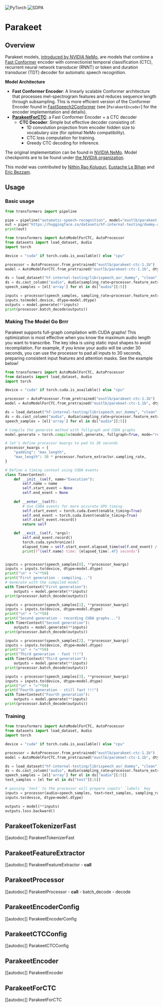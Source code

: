<!--Copyright 2025 The NVIDIA NeMo Team and The HuggingFace Inc. team. All rights reserved.

Licensed under the Apache License, Version 2.0 (the "License"); you may not use this file except in compliance with
the License. You may obtain a copy of the License at

http://www.apache.org/licenses/LICENSE-2.0

Unless required by applicable law or agreed to in writing, software distributed under the License is distributed on
an "AS IS" BASIS, WITHOUT WARRANTIES OR CONDITIONS OF ANY KIND, either express or implied. See the License for the
specific language governing permissions and limitations under the License.

⚠️ Note that this file is in Markdown but contain specific syntax for our doc-builder (similar to MDX) that may not be
rendered properly in your Markdown viewer.

-->

<div class="flex flex-wrap space-x-1">
<img alt="PyTorch" src="https://img.shields.io/badge/PyTorch-DE3412?style=flat&logo=pytorch&logoColor=white">
<img alt="SDPA" src="https://img.shields.io/badge/SDPA-DE3412?style=flat&logo=pytorch&logoColor=white">
</div>

# Parakeet

## Overview

Parakeet models, [introduced by NVIDIA NeMo](https://developer.nvidia.com/blog/pushing-the-boundaries-of-speech-recognition-with-nemo-parakeet-asr-models/), are models that combine a [Fast Conformer](https://docs.nvidia.com/nemo-framework/user-guide/latest/nemotoolkit/asr/models.html#fast-conformer) encoder with connectionist temporal classification (CTC), recurrent neural network transducer (RNNT) or token and duration transducer (TDT) decoder for automatic speech recognition.

**Model Architecture**
- **Fast Conformer Encoder**: A linearly scalable Conformer architecture that processes mel-spectrogram features and reduces sequence length through subsampling. This is more efficient version of the Conformer Encoder found in [FastSpeech2Conformer](./fastspeech2_conformer.md) (see [`ParakeetEncoder`] for the encoder implementation and details).
- [**ParakeetForCTC**](#parakeetforctc): a Fast Conformer Encoder + a CTC decoder
    - **CTC Decoder**: Simple but effective decoder consisting of:
        - 1D convolution projection from encoder hidden size to vocabulary size (for optimal NeMo compatibility).
        - CTC loss computation for training.
        - Greedy CTC decoding for inference.

The original implementation can be found in [NVIDIA NeMo](https://github.com/NVIDIA/NeMo).
Model checkpoints are to be found under [the NVIDIA organization](https://huggingface.co/nvidia/models?search=parakeet).

This model was contributed by [Nithin Rao Koluguri](https://huggingface.co/nithinraok), [Eustache Le Bihan](https://huggingface.co/eustlb) and [Eric Bezzam](https://huggingface.co/bezzam).

## Usage

### Basic usage

<hfoptions id="usage">
<hfoption id="Pipeline">

```py
from transformers import pipeline

pipe = pipeline("automatic-speech-recognition", model="eustlb/parakeet-ctc-1.1b")
out = pipe("https://huggingface.co/datasets/hf-internal-testing/dummy-audio-samples/resolve/main/bcn_weather.mp3")
print(out)
```

</hfoption>
<hfoption id="AutoModel">

```py
from transformers import AutoModelForCTC, AutoProcessor
from datasets import load_dataset, Audio
import torch

device = "cuda" if torch.cuda.is_available() else "cpu"

processor = AutoProcessor.from_pretrained("eustlb/parakeet-ctc-1.1b")
model = AutoModelForCTC.from_pretrained("eustlb/parakeet-ctc-1.1b", dtype="auto", device_map=device)

ds = load_dataset("hf-internal-testing/librispeech_asr_dummy", "clean", split="validation")
ds = ds.cast_column("audio", Audio(sampling_rate=processor.feature_extractor.sampling_rate))
speech_samples = [el['array'] for el in ds["audio"][:5]]

inputs = processor(speech_samples, sampling_rate=processor.feature_extractor.sampling_rate)
inputs.to(model.device, dtype=model.dtype)
outputs = model.generate(**inputs)
print(processor.batch_decode(outputs))
```

</hfoption>
</hfoptions>

### Making The Model Go Brrr

Parakeet supports full-graph compilation with CUDA graphs! This optimization is most effective when you know the maximum audio length you want to transcribe. The key idea is using static input shapes to avoid recompilation. For example, if you know your audio will be under 30 seconds, you can use the processor to pad all inputs to 30 seconds, preparing consistent input features and attention masks. See the example below!

```python
from transformers import AutoModelForCTC, AutoProcessor
from datasets import load_dataset, Audio
import torch

device = "cuda" if torch.cuda.is_available() else "cpu"

processor = AutoProcessor.from_pretrained("eustlb/parakeet-ctc-1.1b")
model = AutoModelForCTC.from_pretrained("eustlb/parakeet-ctc-1.1b", dtype="auto", device_map=device)

ds = load_dataset("hf-internal-testing/librispeech_asr_dummy", "clean", split="validation")
ds = ds.cast_column("audio", Audio(sampling_rate=processor.feature_extractor.sampling_rate))
speech_samples = [el['array'] for el in ds["audio"][:5]]

# Compile the generate method with fullgraph and CUDA graphs
model.generate = torch.compile(model.generate, fullgraph=True, mode="reduce-overhead")

# let's define processor kwargs to pad to 30 seconds
processor_kwargs = {
    "padding": "max_length",
    "max_length": 30 * processor.feature_extractor.sampling_rate,
}

# Define a timing context using CUDA events
class TimerContext:
    def __init__(self, name="Execution"):
        self.name = name
        self.start_event = None
        self.end_event = None
        
    def __enter__(self):
        # Use CUDA events for more accurate GPU timing
        self.start_event = torch.cuda.Event(enable_timing=True)
        self.end_event = torch.cuda.Event(enable_timing=True)
        self.start_event.record()
        return self

    def __exit__(self, *args):
        self.end_event.record()
        torch.cuda.synchronize()
        elapsed_time = self.start_event.elapsed_time(self.end_event) / 1000.0
        print(f"{self.name} time: {elapsed_time:.4f} seconds")


inputs = processor(speech_samples[0], **processor_kwargs)
inputs = inputs.to(device, dtype=model.dtype)
print("\n" + "="*50)
print("First generation - compiling...")
# Generate with the compiled model
with TimerContext("First generation"):
    outputs = model.generate(**inputs)
print(processor.batch_decode(outputs))

inputs = processor(speech_samples[1], **processor_kwargs)
inputs = inputs.to(device, dtype=model.dtype)
print("\n" + "="*50)
print("Second generation - recording CUDA graphs...")
with TimerContext("Second generation"):
    outputs = model.generate(**inputs)
print(processor.batch_decode(outputs))

inputs = processor(speech_samples[2], **processor_kwargs)
inputs = inputs.to(device, dtype=model.dtype)
print("\n" + "="*50)
print("Third generation - fast !!!")
with TimerContext("Third generation"):
    outputs = model.generate(**inputs)
print(processor.batch_decode(outputs))

inputs = processor(speech_samples[3], **processor_kwargs)
inputs = inputs.to(device, dtype=model.dtype)
print("\n" + "="*50)
print("Fourth generation - still fast !!!")
with TimerContext("Fourth generation"):
    outputs = model.generate(**inputs)
print(processor.batch_decode(outputs))
```

### Training

```python
from transformers import AutoModelForCTC, AutoProcessor
from datasets import load_dataset, Audio
import torch

device = "cuda" if torch.cuda.is_available() else "cpu"

processor = AutoProcessor.from_pretrained("eustlb/parakeet-ctc-1.1b")
model = AutoModelForCTC.from_pretrained("eustlb/parakeet-ctc-1.1b", dtype="auto", device_map=device)

ds = load_dataset("hf-internal-testing/librispeech_asr_dummy", "clean", split="validation")
ds = ds.cast_column("audio", Audio(sampling_rate=processor.feature_extractor.sampling_rate))
speech_samples = [el['array'] for el in ds["audio"][:5]]
text_samples = [el for el in ds["text"][:5]]

# passing `text` to the processor will prepare inputs' `labels` key
inputs = processor(audio=speech_samples, text=text_samples, sampling_rate=processor.feature_extractor.sampling_rate)
inputs.to(device, dtype=model.dtype)

outputs = model(**inputs)
outputs.loss.backward()
```

## ParakeetTokenizerFast

[[autodoc]] ParakeetTokenizerFast 

## ParakeetFeatureExtractor

[[autodoc]] ParakeetFeatureExtractor
    - __call__

## ParakeetProcessor

[[autodoc]] ParakeetProcessor
    - __call__
    - batch_decode
    - decode

## ParakeetEncoderConfig

[[autodoc]] ParakeetEncoderConfig 

## ParakeetCTCConfig

[[autodoc]] ParakeetCTCConfig 

## ParakeetEncoder

[[autodoc]] ParakeetEncoder

## ParakeetForCTC

[[autodoc]] ParakeetForCTC

